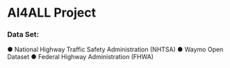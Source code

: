 # AI4ALL Project

### Data Set:
●	National Highway Traffic Safety Administration (NHTSA)
●	Waymo Open Dataset
●	Federal Highway Administration (FHWA)
